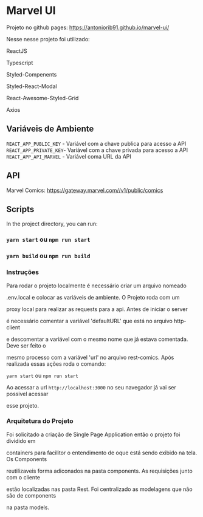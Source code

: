 # Marvel UI

Projeto no github pages: https://antoniorib91.github.io/marvel-ui/

Nesse nesse projeto foi utilizado:

ReactJS

Typescript

Styled-Compenents

Styled-React-Modal

React-Awesome-Styled-Grid

Axios

## Variáveis de Ambiente

`REACT_APP_PUBLIC_KEY` - Variável com a chave publica para acesso a API
`REACT_APP_PRIVATE_KEY`- Variável com a chave privada para acesso a API
`REACT_APP_API_MARVEL` - Variável coma URL da API

## API

Marvel Comics: https://gateway.marvel.com//v1/public/comics

## Scripts 

In the project directory, you can run:

### `yarn start` ou `npm run start`

### `yarn build` ou `npm run build`

### Instruções

Para rodar o projeto localmente é necessário criar um arquivo nomeado

.env.local e colocar as variáveis de ambiente. O Projeto roda com um 

proxy local para realizar as requests para a api. Antes de iniciar o server 

é necessário comentar a variável 'defaultURL' que está no arquivo http-client

e descomentar a variável com o mesmo nome que já estava comentada. Deve ser feito o

mesmo processo com a variável 'url' no arquivo rest-comics. Após realizada essas ações roda o comando:

`yarn start` ou `npm run start`

Ao acessar a url `http://localhost:3000` no seu navegador já vai ser possivel acessar

esse projeto. 

### Arquitetura do Projeto

Foi solicitado a criação de Single Page Application então o projeto foi dividido em 

containers para facilitor o entendimento de oque está sendo exibido na tela. Os Components

reutilizaveis forma adiconados na pasta components. As requisições junto com o cliente

estão localizadas nas pasta Rest. Foi centralizado as modelagens que não são de components

na pasta models.
